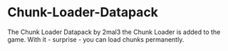# Chunk-Loader-Datapack
The Chunk Loader Datapack by 2mal3 the Chunk Loader is added to the game. With it - surprise - you can load chunks permanently.

